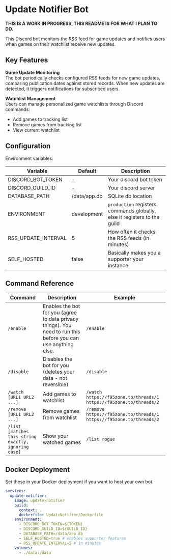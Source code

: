 # Update Notifier Bot

**THIS IS A WORK IN PROGRESS, THIS README IS FOR WHAT I PLAN TO DO.**

This Discord bot monitors the RSS feed for game updates and notifies users when games on their watchlist receive new
updates.

## Key Features

**Game Update Monitoring**  
The bot periodically checks configured RSS feeds for new game updates, comparing
publication dates against stored records. When new updates are detected, it triggers notifications for subscribed
users.

**Watchlist Management**  
Users can manage personalized game watchlists through Discord commands:

- Add games to tracking list
- Remove games from tracking list
- View current watchlist

## Configuration

Environment variables:

| Variable            | Default      | Description                                                              |
|---------------------|--------------|--------------------------------------------------------------------------|
| DISCORD_BOT_TOKEN   | -            | Your discord bot token                                                   |
| DISCORD_GUILD_ID    | -            | Your discord server                                                      |
| DATABASE_PATH       | /data/app.db | SQLite db location                                                       |
| ENVIRONMENT         | development  | `production` registers commands globally, else it registers to the guild |
| RSS_UPDATE_INTERVAL | 5            | How often it checks the RSS feeds (in minutes)                           |
| SELF_HOSTED         | false        | Basically makes you a supporter your instance                            |

## Command Reference

| Command                                              | Description                                                                                                    | Example                                                             |
|------------------------------------------------------|----------------------------------------------------------------------------------------------------------------|---------------------------------------------------------------------|
| `/enable`                                            | Enables the bot for you (agree to data privacy things). You need to run this before you can use anything else. | `/enable`                                                           |
| `/disable`                                           | Disables the bot for you (deletes your data - not reversible)                                                  | `/disable`                                                          |                                                          
| `/watch [URL1 URL2 ...]`                             | Add games to watchlist                                                                                         | `/watch https://f95zone.to/threads/1 https://f95zone.to/threads/2`  |
| `/remove [URL1 URL2 ...]`                            | Remove games from watchlist                                                                                    | `/remove https://f95zone.to/threads/1 https://f95zone.to/threads/2` |
| `/list [matches this string exactly, ignoring case]` | Show your watched games                                                                                        | `/list rogue`                                                       |

## Docker Deployment

Set these in your Docker deployment if you want to host your own bot.

```yaml
services:
  update-notifier:
    image: update-notifier
    build:
      context: .
      dockerfile: UpdateNotifier/Dockerfile
    environment:
      - DISCORD_BOT_TOKEN=${TOKEN}
      - DISCORD_GUILD_ID=${GUILD_ID}
      - DATABASE_PATH=/data/app.db
      - SELF_HOSTED=true # enables supporter features
      - RSS_UPDATE_INTERVAL=5 # in minutes
    volumes:
      - ./data:/data
```